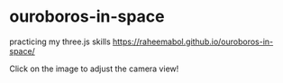 # ouroboros-in-space
practicing my three.js skills
https://raheemabol.github.io/ouroboros-in-space/

Click on the image to adjust the camera view!
